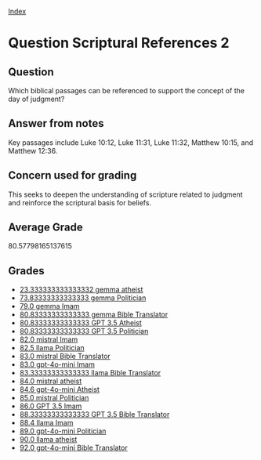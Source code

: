 
[Index](../../index.md)
# Question Scriptural References 2
## Question
Which biblical passages can be referenced to support the concept of the day of judgment?

## Answer from notes
Key passages include Luke 10:12, Luke 11:31, Luke 11:32, Matthew 10:15, and Matthew 12:36.

## Concern used for grading
This seeks to deepen the understanding of scripture related to judgment and reinforce the scriptural basis for beliefs.

## Average Grade
80.57798165137615

## Grades
 * [23.333333333333332 gemma atheist](../answers/gemma_atheist/Scriptural_References_2.md)
 * [73.83333333333333 gemma Politician](../answers/gemma_Politician/Scriptural_References_2.md)
 * [79.0 gemma Imam](../answers/gemma_Imam/Scriptural_References_2.md)
 * [80.83333333333333 gemma Bible Translator](../answers/gemma_Bible_Translator/Scriptural_References_2.md)
 * [80.83333333333333 GPT 3.5 Atheist](../answers/GPT_3.5_Atheist/Scriptural_References_2.md)
 * [80.83333333333333 GPT 3.5 Politician](../answers/GPT_3.5_Politician/Scriptural_References_2.md)
 * [82.0 mistral Imam](../answers/mistral_Imam/Scriptural_References_2.md)
 * [82.5 llama Politician](../answers/llama_Politician/Scriptural_References_2.md)
 * [83.0 mistral Bible Translator](../answers/mistral_Bible_Translator/Scriptural_References_2.md)
 * [83.0 gpt-4o-mini Imam](../answers/gpt-4o-mini_Imam/Scriptural_References_2.md)
 * [83.33333333333333 llama Bible Translator](../answers/llama_Bible_Translator/Scriptural_References_2.md)
 * [84.0 mistral atheist](../answers/mistral_atheist/Scriptural_References_2.md)
 * [84.6 gpt-4o-mini Atheist](../answers/gpt-4o-mini_Atheist/Scriptural_References_2.md)
 * [85.0 mistral Politician](../answers/mistral_Politician/Scriptural_References_2.md)
 * [86.0 GPT 3.5 Imam](../answers/GPT_3.5_Imam/Scriptural_References_2.md)
 * [88.33333333333333 GPT 3.5 Bible Translator](../answers/GPT_3.5_Bible_Translator/Scriptural_References_2.md)
 * [88.4 llama Imam](../answers/llama_Imam/Scriptural_References_2.md)
 * [89.0 gpt-4o-mini Politician](../answers/gpt-4o-mini_Politician/Scriptural_References_2.md)
 * [90.0 llama atheist](../answers/llama_atheist/Scriptural_References_2.md)
 * [92.0 gpt-4o-mini Bible Translator](../answers/gpt-4o-mini_Bible_Translator/Scriptural_References_2.md)
